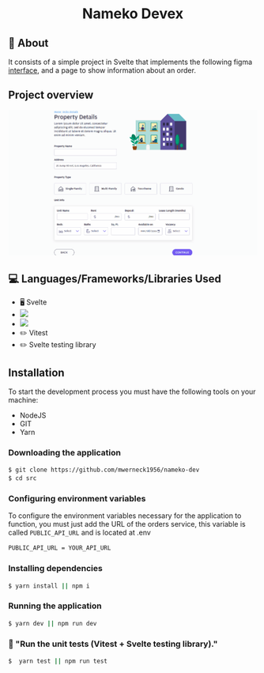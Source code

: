 <h1 align ='center' > Nameko Devex </h1>

## 🔖 About

It consists of a simple project in Svelte that implements the following figma [interface](https://www.figma.com/file/DSl3CRb0uW5hyIUNE0rWPK/nameko-devex?node-id=0:1), and a page to show information about an order.

## Project overview

![Mobile](https://github.com/mwerneck1956/nameko-dev/blob/main/Svelte.gif)

## 💻 Languages/Frameworks/Libraries Used

- 🖥️ Svelte
- <img src = 'https://badges.aleen42.com/src/tailwindcss.svg' />
- <img src = 'https://badges.aleen42.com/src/typescript.svg'>
- ✏️ Vitest
- ✏️ Svelte testing library

## Installation

To start the development process you must have the following tools on your machine:

- NodeJS
- GIT
- Yarn

### Downloading the application

```bash
$ git clone https://github.com/mwerneck1956/nameko-dev
$ cd src
```

### Configuring environment variables

To configure the environment variables necessary for the application to function, you must just add the URL of the orders service, this variable is called `PUBLIC_API_URL` and is located at .env

```bash
PUBLIC_API_URL = YOUR_API_URL
```

### Installing dependencies

```bash
$ yarn install || npm i
```

### Running the application

```bash
$ yarn dev || npm run dev
```

### 🧪 "Run the unit tests (Vitest + Svelte testing library)."

```bash
$  yarn test || npm run test
```
